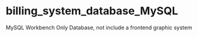 # billing_system_database_MySQL
MySQL Workbench
Only Database, not include a frontend graphic system
